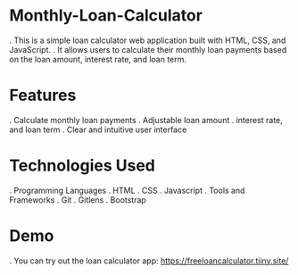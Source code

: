 # Monthly-Loan-Calculator 
. This is a simple loan calculator web application built with HTML, CSS, and JavaScript. 
. It allows users to calculate their monthly loan payments based on the loan amount, interest rate, and loan term.

# Features
. Calculate monthly loan payments
. Adjustable loan amount
. interest rate, and loan term
. Clear and intuitive user interface
 
# Technologies Used
. Programming Languages
. HTML
. CSS
. Javascript
. Tools and Frameworks
. Git
. Gitlens
. Bootstrap

# Demo
. You can try out the loan calculator app: https://freeloancalculator.tiiny.site/






